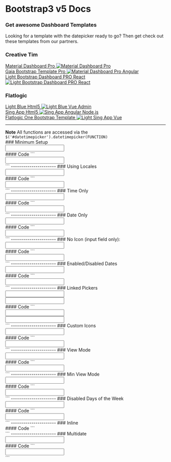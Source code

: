 # Bootstrap3 v5 Docs
<div class="container">
<div class="row center-block">
   <h3>Get awesome Dashboard Templates</h3>
   <p>Looking for a template with the datepicker ready to go? Then get check out these templates from our partners.</p>
</div>
<div class="row center-block">
   <h3>Creative Tim</h3>
   <div class="col-sm-12 col-md-3">
      <a href="https://www.creative-tim.com/product/material-dashboard-pro-bs3?partner=127205 " target="_blank" class="affiliate-project">
      Material Dashboard Pro
      <img src="https://s3.amazonaws.com/creativetim_bucket/products/78/original/opt_mdp_thumbnail.jpg?1521133551" alt="Material Dashboard Pro" class="img-responsive">
      </a>
   </div>
   <div class="col-sm-12 col-md-3">
      <a href="https://www.creative-tim.com/product/material-dashboard-pro-angular2?partner=127205 " target="_blank" class="affiliate-project">
      Gaia Bootstrap Template Pro
      <img src="https://s3.amazonaws.com/creativetim_bucket/products/44/original/opt_gbtp_thumbnail.jpg?1462984704" alt="Material Dashboard Pro Angular" class="img-responsive">
      </a>
   </div>
   <div class="col-sm-12 col-md-3">
      <a href="https://www.creative-tim.com/product/light-bootstrap-dashboard-pro-react?partner=127205 " target="_blank" class="affiliate-project">
      Light Bootstrap Dashboard PRO React
      <img src="https://s3.amazonaws.com/creativetim_bucket/products/66/original/opt_lbdp_react_thumbnail.jpg" alt="Light Bootstrap Dashboard PRO React" class="img-responsive">
      </a>
   </div>
</div>
<div class="row center-block">
   <h3>Flatlogic</h3>
   <div class="col-sm-12 col-md-3">
      <a href="https://flatlogic.com/templates/light-blue-html5?ref=dg1K3bfa8w" target="_blank" class="affiliate-project">
      Light Blue Html5
      <img src="https://flatlogic.com/assets/templates/lb_html_full-798d1587249f7f3d65c6f8d9a11b2489daa042b4d46c377fac0573575a663f31.webp" alt="Light Blue Vue Admin" class="img-responsive">
      </a>
   </div>
   <div class="col-sm-12 col-md-3">
      <a href="https://flatlogic.com/templates/sing-app-html5?ref=dg1K3bfa8w" target="_blank" class="affiliate-project">
      Sing App Html5
      <img src="https://flatlogic.com/assets/templates/sing_html5_full-94fa15f9a342fdf7256976aef8ed5ade80ef396c754781cfa764e2cc4e9e0eea.webp" alt=" Sing App Angular Node.js" class="img-responsive">
      </a>
   </div>
   <div class="col-sm-12 col-md-3">
      <a href="https://flatlogic.com/templates/one-bootstrap-template?ref=dg1K3bfa8w" target="_blank" class="affiliate-project">
      Flatlogic One Bootstrap Template
      <img src="https://flatlogic.com/assets/templates/one_bootstrap_full-afead8dd8432ed7fd0a81ad3a75aadc06d008998570c0fd78e5bbe20740812f9.webp" alt="Light Sing App Vue" class="img-responsive">
      </a>
   </div>
</div>
</div>
<hr/>
<div class="alert alert-info">
   <strong>Note</strong>
   All functions are accessed via the <code>$('#datetimepicker').datetimepicker(FUNCTION)</code>
</div>
### Minimum Setup
<div class="container">
   <div class="row">
      <div class="col-sm-6">
         <div class="form-group">
            <div class="input-group date" id="datetimepicker1" data-target-input="nearest">
               <input type="text" class="form-control datetimepicker-input" data-target="#datetimepicker1"/>
               <span class="input-group-addon" data-target="#datetimepicker1" data-toggle="datetimepicker">
               <span class="glyphicon glyphicon-calendar"></span>
               </span>
            </div>
         </div>
      </div>
      <script type="text/javascript">
         $(function () {
             $('#datetimepicker1').datetimepicker();
         });
      </script>
   </div>
</div>
#### Code
```
<div class="container">
   <div class="row">
      <div class="col-sm-6">
         <div class="form-group">
            <div class="input-group date" id="datetimepicker1" data-target-input="nearest">
               <input type="text" class="form-control datetimepicker-input" data-target="#datetimepicker1"/>
               <span class="input-group-addon" data-target="#datetimepicker1" data-toggle="datetimepicker">
               <span class="glyphicon glyphicon-calendar"></span>
               </span>
            </div>
         </div>
      </div>
      <script type="text/javascript">
         $(function () {
             $('#datetimepicker1').datetimepicker();
         });
      </script>
   </div>
</div>
```
----------------------
### Using Locales
<div class="container">
   <div class="row">
      <div class="col-sm-6">
         <div class="form-group">
            <div class="input-group date" id="datetimepicker2" data-target-input="nearest">
               <input type="text" class="form-control datetimepicker-input" data-target="#datetimepicker2"/>
               <span class="input-group-addon" data-target="#datetimepicker2" data-toggle="datetimepicker">
               <span class="glyphicon glyphicon-calendar"></span>
               </span>
            </div>
         </div>
      </div>
      <script type="text/javascript">
         $(function () {
             $('#datetimepicker2').datetimepicker({
                 locale: 'ru'
             });
         });
      </script>
   </div>
</div>
#### Code
```
<div class="container">
   <div class="row">
      <div class="col-sm-6">
         <div class="form-group">
            <div class="input-group date" id="datetimepicker2" data-target-input="nearest">
               <input type="text" class="form-control datetimepicker-input" data-target="#datetimepicker2"/>
               <span class="input-group-addon" data-target="#datetimepicker2" data-toggle="datetimepicker">
               <span class="glyphicon glyphicon-calendar"></span>
               </span>
            </div>
         </div>
      </div>
      <script type="text/javascript">
         $(function () {
             $('#datetimepicker2').datetimepicker({
                 locale: 'ru'
             });
         });
      </script>
   </div>
</div>
```
----------------------
### Time Only
<div class="container">
   <div class="row">
      <div class="col-sm-6">
         <div class="form-group">
            <div class="input-group date" id="datetimepicker3" data-target-input="nearest">
               <input type="text" class="form-control datetimepicker-input" data-target="#datetimepicker3"/>
               <span class="input-group-addon" data-target="#datetimepicker3" data-toggle="datetimepicker">
               <span class="glyphicon glyphicon-time"></span>
               </span>
            </div>
         </div>
      </div>
      <script type="text/javascript">
         $(function () {
             $('#datetimepicker3').datetimepicker({
                 format: 'LT'
             });
         });
      </script>
   </div>
</div>
#### Code
```
<div class="container">
   <div class="row">
      <div class="col-sm-6">
         <div class="form-group">
            <div class="input-group date" id="datetimepicker3" data-target-input="nearest">
               <input type="text" class="form-control datetimepicker-input" data-target="#datetimepicker3"/>
               <span class="input-group-addon" data-target="#datetimepicker3" data-toggle="datetimepicker">
               <span class="glyphicon glyphicon-time"></span>
               </span>
            </div>
         </div>
      </div>
      <script type="text/javascript">
         $(function () {
             $('#datetimepicker3').datetimepicker({
                 format: 'LT'
             });
         });
      </script>
   </div>
</div>
```
----------------------
### Date Only
<div class="container">
   <div class="row">
      <div class="col-sm-6">
         <div class="form-group">
            <div class="input-group date" id="datetimepicker4" data-target-input="nearest">
               <input type="text" class="form-control datetimepicker-input" data-target="#datetimepicker4"/>
               <span class="input-group-addon" data-target="#datetimepicker4" data-toggle="datetimepicker">
               <span class="glyphicon glyphicon-calendar"></span>
               </span>
            </div>
         </div>
      </div>
      <script type="text/javascript">
         $(function () {
             $('#datetimepicker4').datetimepicker({
                 format: 'L'
             });
         });
      </script>
   </div>
</div>
#### Code
```
<div class="container">
   <div class="row">
      <div class="col-sm-6">
         <div class="form-group">
            <div class="input-group date" id="datetimepicker4" data-target-input="nearest">
               <input type="text" class="form-control datetimepicker-input" data-target="#datetimepicker4"/>
               <span class="input-group-addon" data-target="#datetimepicker4" data-toggle="datetimepicker">
               <span class="glyphicon glyphicon-calendar"></span>
               </span>
            </div>
         </div>
      </div>
      <script type="text/javascript">
         $(function () {
             $('#datetimepicker4').datetimepicker({
                 format: 'L'
             });
         });
      </script>
   </div>
</div>
```
----------------------
### No Icon (input field only):
<div class="container">
   <div class="row">
      <div class="col-sm-6">
         <input type="text" class="form-control datetimepicker-input" id="datetimepicker5" data-toggle="datetimepicker" data-target="#datetimepicker5"/>
      </div>
      <script type="text/javascript">
         $(function () {
             $('#datetimepicker5').datetimepicker();
         });
      </script>
   </div>
</div>
#### Code
```
<div class="container">
   <div class="row">
      <div class="col-sm-6">
         <input type="text" class="form-control datetimepicker-input" id="datetimepicker5" data-toggle="datetimepicker" data-target="#datetimepicker5"/>
      </div>
      <script type="text/javascript">
         $(function () {
             $('#datetimepicker5').datetimepicker();
         });
      </script>
   </div>
</div>
```
----------------------
### Enabled/Disabled Dates
<div class="container">
   <div class="row">
      <div class="col-sm-6">
         <div class="form-group">
            <div class="input-group date" id="datetimepicker6" data-target-input="nearest">
               <input type="text" class="form-control datetimepicker-input" data-target="#datetimepicker6"/>
               <span class="input-group-addon" data-target="#datetimepicker6" data-toggle="datetimepicker">
               <span class="glyphicon glyphicon-calendar"></span>
               </span>
            </div>
         </div>
      </div>
      <script type="text/javascript">
         $(function () {
             $('#datetimepicker6').datetimepicker({
                 defaultDate: "11/1/2013",
                 disabledDates: [
                     moment("12/25/2013"),
                     new Date(2013, 11 - 1, 21),
                     "11/22/2013 00:53"
                 ]
             });
         });
      </script>
   </div>
</div>
#### Code
```
<div class="container">
   <div class="row">
      <div class="col-sm-6">
         <div class="form-group">
            <div class="input-group date" id="datetimepicker6" data-target-input="nearest">
               <input type="text" class="form-control datetimepicker-input" data-target="#datetimepicker6"/>
               <span class="input-group-addon" data-target="#datetimepicker6" data-toggle="datetimepicker">
               <span class="glyphicon glyphicon-calendar"></span>
               </span>
            </div>
         </div>
      </div>
      <script type="text/javascript">
         $(function () {
             $('#datetimepicker6').datetimepicker({
                 defaultDate: "11/1/2013",
                 disabledDates: [
                     moment("12/25/2013"),
                     new Date(2013, 11 - 1, 21),
                     "11/22/2013 00:53"
                 ]
             });
         });
      </script>
   </div>
</div>
```
----------------------
### Linked Pickers
<div class="container">
   <div class='col-md-5'>
      <div class="form-group">
         <div class="input-group date" id="datetimepicker7" data-target-input="nearest">
            <input type="text" class="form-control datetimepicker-input" data-target="#datetimepicker7"/>
            <span class="input-group-addon" data-target="#datetimepicker7" data-toggle="datetimepicker">
            <span class="glyphicon glyphicon-calendar"></span>
            </span>
         </div>
      </div>
   </div>
   <div class='col-md-5'>
      <div class="form-group">
         <div class="input-group date" id="datetimepicker8" data-target-input="nearest">
            <input type="text" class="form-control datetimepicker-input" data-target="#datetimepicker8"/>
            <span class="input-group-addon" data-target="#datetimepicker8" data-toggle="datetimepicker">
            <span class="glyphicon glyphicon-calendar"></span>
            </span>
         </div>
      </div>
   </div>
</div>
<script type="text/javascript">
   $(function () {
       $('#datetimepicker7').datetimepicker();
       $('#datetimepicker8').datetimepicker({
   useCurrent: false
   });
       $("#datetimepicker7").on("change.datetimepicker", function (e) {
           $('#datetimepicker8').datetimepicker('minDate', e.date);
       });
       $("#datetimepicker8").on("change.datetimepicker", function (e) {
           $('#datetimepicker7').datetimepicker('maxDate', e.date);
       });
   });
</script>
#### Code
```
<div class="container">
   <div class='col-md-5'>
      <div class="form-group">
         <div class="input-group date" id="datetimepicker7" data-target-input="nearest">
            <input type="text" class="form-control datetimepicker-input" data-target="#datetimepicker7"/>
            <span class="input-group-addon" data-target="#datetimepicker7" data-toggle="datetimepicker">
            <span class="glyphicon glyphicon-calendar"></span>
            </span>
         </div>
      </div>
   </div>
   <div class='col-md-5'>
      <div class="form-group">
         <div class="input-group date" id="datetimepicker8" data-target-input="nearest">
            <input type="text" class="form-control datetimepicker-input" data-target="#datetimepicker8"/>
            <span class="input-group-addon" data-target="#datetimepicker8" data-toggle="datetimepicker">
            <span class="glyphicon glyphicon-calendar"></span>
            </span>
         </div>
      </div>
   </div>
</div>
<script type="text/javascript">
   $(function () {
       $('#datetimepicker7').datetimepicker();
       $('#datetimepicker8').datetimepicker({
   useCurrent: false
   });
       $("#datetimepicker7").on("change.datetimepicker", function (e) {
           $('#datetimepicker8').datetimepicker('minDate', e.date);
       });
       $("#datetimepicker8").on("change.datetimepicker", function (e) {
           $('#datetimepicker7').datetimepicker('maxDate', e.date);
       });
   });
</script>
```
----------------------
### Custom Icons
<div class="container">
   <div class="col-sm-6">
      <div class="form-group">
         <div class="input-group date" id="datetimepicker9" data-target-input="nearest">
            <input type="text" class="form-control datetimepicker-input" data-target="#datetimepicker9"/>
            <span class="input-group-addon" data-target="#datetimepicker9" data-toggle="datetimepicker">
            <span class="fa fa-calendar"></span>
            </span>
         </div>
      </div>
   </div>
   <script type="text/javascript">
      $(function () {
          $('#datetimepicker9').datetimepicker({
              icons: {
                  time: "fa fa-clock-o",
                  date: "fa fa-calendar",
                  up: "fa fa-arrow-up",
                  down: "fa fa-arrow-down"
              }
          });
      });
   </script>
</div>
#### Code
```
<div class="container">
   <div class="col-sm-6">
      <div class="form-group">
         <div class="input-group date" id="datetimepicker9" data-target-input="nearest">
            <input type="text" class="form-control datetimepicker-input" data-target="#datetimepicker9"/>
            <span class="input-group-addon" data-target="#datetimepicker9" data-toggle="datetimepicker">
            <span class="fa fa-calendar"></span>
            </span>
         </div>
      </div>
   </div>
   <script type="text/javascript">
      $(function () {
          $('#datetimepicker9').datetimepicker({
              icons: {
                  time: "fa fa-clock-o",
                  date: "fa fa-calendar",
                  up: "fa fa-arrow-up",
                  down: "fa fa-arrow-down"
              }
          });
      });
   </script>
</div>
```
----------------------
### View Mode
<div class="container">
   <div class="col-sm-6">
      <div class="form-group">
         <div class="input-group date" id="datetimepicker10" data-target-input="nearest">
            <input type="text" class="form-control datetimepicker-input" data-target="#datetimepicker10"/>
            <span class="input-group-addon" data-target="#datetimepicker10" data-toggle="datetimepicker">
            <span class="glyphicon glyphicon-calendar"></span>
            </span>
         </div>
      </div>
   </div>
   <script type="text/javascript">
      $(function () {
          $('#datetimepicker10').datetimepicker({
              viewMode: 'years'
          });
      });
   </script>
</div>
#### Code
```
<div class="container">
   <div class="col-sm-6">
      <div class="form-group">
         <div class="input-group date" id="datetimepicker10" data-target-input="nearest">
            <input type="text" class="form-control datetimepicker-input" data-target="#datetimepicker10"/>
            <span class="input-group-addon" data-target="#datetimepicker10" data-toggle="datetimepicker">
            <span class="glyphicon glyphicon-calendar"></span>
            </span>
         </div>
      </div>
   </div>
   <script type="text/javascript">
      $(function () {
          $('#datetimepicker10').datetimepicker({
              viewMode: 'years'
          });
      });
   </script>
</div>
```
----------------------
### Min View Mode
<div class="container">
   <div class="col-sm-6">
      <div class="form-group">
         <div class="input-group date" id="datetimepicker11" data-target-input="nearest">
            <input type="text" class="form-control datetimepicker-input" data-target="#datetimepicker11"/>
            <span class="input-group-addon" data-target="#datetimepicker11" data-toggle="datetimepicker">
            <span class="glyphicon glyphicon-calendar"></span>
            </span>
         </div>
      </div>
   </div>
   <script type="text/javascript">
      $(function () {
          $('#datetimepicker11').datetimepicker({
              viewMode: 'years',
              format: 'MM/YYYY'
          });
      });
   </script>
</div>
#### Code
```
<div class="container">
   <div class="col-sm-6">
      <div class="form-group">
         <div class="input-group date" id="datetimepicker11" data-target-input="nearest">
            <input type="text" class="form-control datetimepicker-input" data-target="#datetimepicker11"/>
            <span class="input-group-addon" data-target="#datetimepicker11" data-toggle="datetimepicker">
            <span class="glyphicon glyphicon-calendar"></span>
            </span>
         </div>
      </div>
   </div>
   <script type="text/javascript">
      $(function () {
          $('#datetimepicker11').datetimepicker({
              viewMode: 'years',
              format: 'MM/YYYY'
          });
      });
   </script>
</div>
```
----------------------
### Disabled Days of the Week
<div class="container">
   <div class="col-sm-6">
      <div class="form-group">
         <div class="input-group date" id="datetimepicker12" data-target-input="nearest">
            <input type="text" class="form-control datetimepicker-input" data-target="#datetimepicker12"/>
            <span class="input-group-addon" data-target="#datetimepicker12" data-toggle="datetimepicker">
            <span class="glyphicon glyphicon-calendar"></span>
            </span>
         </div>
      </div>
   </div>
   <script type="text/javascript">
      $(function () {
          $('#datetimepicker12').datetimepicker({
              daysOfWeekDisabled: [0, 6]
          });
      });
   </script>
</div>
#### Code
```
<div class="container">
   <div class="col-sm-6">
      <div class="form-group">
         <div class="input-group date" id="datetimepicker12" data-target-input="nearest">
            <input type="text" class="form-control datetimepicker-input" data-target="#datetimepicker12"/>
            <span class="input-group-addon" data-target="#datetimepicker12" data-toggle="datetimepicker">
            <span class="glyphicon glyphicon-calendar"></span>
            </span>
         </div>
      </div>
   </div>
   <script type="text/javascript">
      $(function () {
          $('#datetimepicker12').datetimepicker({
              daysOfWeekDisabled: [0, 6]
          });
      });
   </script>
</div>
```
----------------------
### Inline
<div style="overflow:hidden;">
   <div class="form-group">
      <div class="row">
         <div class="col-md-8">
            <div id="datetimepicker13"></div>
         </div>
      </div>
   </div>
   <script type="text/javascript">
      $(function () {
          $('#datetimepicker13').datetimepicker({
              inline: true,
              sideBySide: true,
      buttons:{
      showToday:true
      }
          });
      });
   </script>
</div>
#### Code
```
<div style="overflow:hidden;">
   <div class="form-group">
      <div class="row">
         <div class="col-md-8">
            <div id="datetimepicker13"></div>
         </div>
      </div>
   </div>
   <script type="text/javascript">
      $(function () {
          $('#datetimepicker13').datetimepicker({
              inline: true,
              sideBySide: true
          });
      });
   </script>
</div>
```
----------------------
### Multidate
<div class="container">
   <div class="row">
      <div class="col-sm-6">
         <div class="form-group">
            <div class="input-group date" id="datetimepicker14" data-target-input="nearest">
               <input type="text" class="form-control datetimepicker-input" data-target="#datetimepicker14"/>
               <span class="input-group-addon" data-target="#datetimepicker14" data-toggle="datetimepicker">
               <span class="glyphicon glyphicon-calendar"></span>
               </span>
            </div>
         </div>
      </div>
      <script type="text/javascript">
         $(function () {
             $('#datetimepicker14').datetimepicker({
         allowMultidate: true,
         multidateSeparator: ',',
         format: 'L' //this is here just to make the demo prettier.
         });
         });
      </script>
   </div>
</div>
#### Code
```
<div class="container">
   <div class="row">
      <div class="col-sm-6">
         <div class="form-group">
            <div class="input-group date" id="datetimepicker14" data-target-input="nearest">
               <input type="text" class="form-control datetimepicker-input" data-target="#datetimepicker14"/>
               <span class="input-group-addon" data-target="#datetimepicker14" data-toggle="datetimepicker">
               <span class="glyphicon glyphicon-calendar"></span>
               </span>
            </div>
         </div>
      </div>
      <script type="text/javascript">
         $(function () {
             $('#datetimepicker14').datetimepicker({
         allowMultidate: true,
         multidateSeparator: ','
         });
         });
      </script>
   </div>
</div>
```